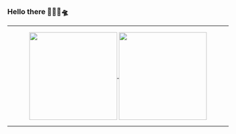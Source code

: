 ### Hello there  🐱‍👤👋🛸

<hr />
<p align="center">
<a href="https://github.com/anuraghazra/github-readme-stats">
  <img align="center" height="200px" src="https://github-readme-stats.vercel.app/api?username=GuitouNeoz&theme=dark&show_icons=true" />
 </a>
<a href="https://github.com/anuraghazra/github-readme-stats">
  <img align="center" height="200px" src="https://github-readme-stats.vercel.app/api/top-langs/?username=GuitouNeoz&theme=dark&layout=compact" />
 </a>
</p>
<hr />
